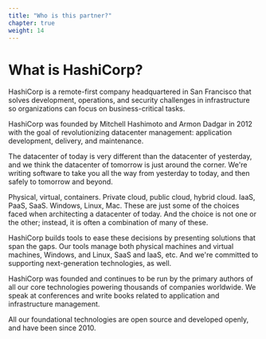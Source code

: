 ```yaml
---
title: "Who is this partner?"
chapter: true
weight: 14
---
```


# What is HashiCorp?

HashiCorp is a remote-first company headquartered in San Francisco that solves development, operations, and security challenges in infrastructure so organizations can focus on business-critical tasks.

HashiCorp was founded by Mitchell Hashimoto and Armon Dadgar in 2012 with the goal of revolutionizing datacenter management: application development, delivery, and maintenance.

The datacenter of today is very different than the datacenter of yesterday, and we think the datacenter of tomorrow is just around the corner. We're writing software to take you all the way from yesterday to today, and then safely to tomorrow and beyond.

Physical, virtual, containers. Private cloud, public cloud, hybrid cloud. IaaS, PaaS, SaaS. Windows, Linux, Mac. These are just some of the choices faced when architecting a datacenter of today. And the choice is not one or the other; instead, it is often a combination of many of these.

HashiCorp builds tools to ease these decisions by presenting solutions that span the gaps. Our tools manage both physical machines and virtual machines, Windows, and Linux, SaaS and IaaS, etc. And we're committed to supporting next-generation technologies, as well.

HashiCorp was founded and continues to be run by the primary authors of all our core technologies powering thousands of companies worldwide. We speak at conferences and write books related to application and infrastructure management.

All our foundational technologies are open source and developed openly, and have been since 2010.